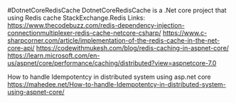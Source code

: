 #DotnetCoreRedisCache
DotnetCoreRedisCache is a .Net core project that using Redis cache StackExchange.Redis
Links:
https://www.thecodebuzz.com/redis-dependency-injection-connectionmultiplexer-redis-cache-netcore-csharp/
https://www.c-sharpcorner.com/article/implementation-of-the-redis-cache-in-the-net-core-api/
https://codewithmukesh.com/blog/redis-caching-in-aspnet-core/
https://learn.microsoft.com/en-us/aspnet/core/performance/caching/distributed?view=aspnetcore-7.0

How to handle Idempotentcy in distributed system using asp.net core
https://mahedee.net/How-to-handle-Idempotentcy-in-distributed-system-using-aspnet-core/